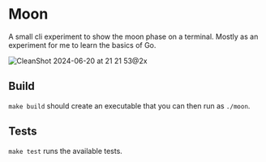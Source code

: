 # Moon

A small cli experiment to show the moon phase on a terminal. Mostly as an experiment for me to learn the basics of Go.

![CleanShot 2024-06-20 at 21 21 53@2x](https://github.com/manuelfcreis/moon/assets/29898180/f9730c15-6f05-4240-84f2-c1eae37c3e38)

## Build

`make build` should create an executable that you can then run as `./moon`.

## Tests

`make test` runs the available tests.
